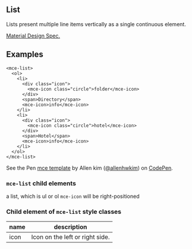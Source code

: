 <a name="List"></a>

## List
Lists present multiple line items vertically as a single continuous element.

[Material Design Spec.](https://material.io/guidelines/components/lists.html#lists-actions)

## Examples
```
<mce-list>
  <ol>
    <li>
      <div class="icon">
        <mce-icon class="circle">folder</mce-icon>
      </div>
      <span>Directory</span>
      <mce-icon>info</mce-icon>
    </li>
    <li>
      <div class="icon">
        <mce-icon class="circle">hotel</mce-icon>
      </div>
      <span>Hotel</span>
      <mce-icon>info</mce-icon>
    </li>
  </ol>
</mce-list>
```

<p data-height="300" data-theme-id="32189" data-slug-hash="BJmaeb" data-default-tab="result" data-user="allenhwkim" data-embed-version="2" data-pen-title="mce template" class="codepen">See the Pen <a href="https://codepen.io/allenhwkim/pen/PEJKKo/">mce template</a> by Allen kim (<a href="https://codepen.io/allenhwkim">@allenhwkim</a>) on <a href="https://codepen.io">CodePen</a>.</p>
<script async src="https://production-assets.codepen.io/assets/embed/ei.js"></script>


### `mce-list` child elements
 a list, which is ul or ol
 `mce-icon` will be right-positioned

### Child element of `mce-list` style classes
 |name|description|
 |---|---|
 |icon| Icon on the left or right side. 

```

